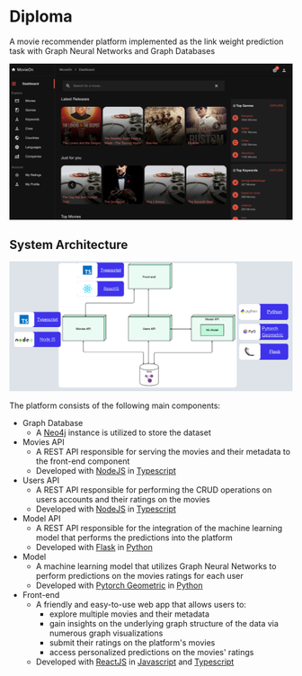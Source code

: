 # Diploma

A movie recommender platform implemented as the link weight prediction task with Graph Neural Networks and Graph Databases

![Alt Landing](./home_page.png?raw=true "Title")


## System Architecture

![Alt Architecture](./deployment_diagram.png?raw=true "Title")

The platform consists of the following main components:

- Graph Database
    - A [Neo4j](https://neo4j.com/) instance is utilized to store the dataset
- Movies API
    - A REST API responsible for serving the movies and their metadata to the front-end component
    - Developed with [NodeJS](https://nodejs.org/en/) in [Typescript](https://www.typescriptlang.org/)
- Users API
    - A REST API responsible for performing the CRUD operations on users accounts and their ratings on the movies
    - Developed with [NodeJS](https://nodejs.org/en/) in [Typescript](https://www.typescriptlang.org/)
- Model API
    - A REST API responsible for the integration of the machine learning model that performs the predictions into the platform
    - Developed with [Flask](https://flask.palletsprojects.com/en/2.2.x/) in [Python](https://www.python.org/)
- Model
    - A machine learning model that utilizes Graph Neural Networks to perform predictions on the movies ratings for each user
    - Developed with [Pytorch Geometric](https://www.pyg.org/) in [Python](https://www.python.org/)
- Front-end
    - A friendly and easy-to-use web app that allows users to:
        - explore multiple movies and their metadata
        - gain insights on the underlying graph structure of the data via numerous graph visualizations
        - submit their ratings on the platform's movies
        - access personalized predictions on the movies' ratings
    - Developed with [ReactJS](https://reactjs.org/) in [Javascript](https://www.javascript.com/) and [Typescript](https://www.typescriptlang.org/)